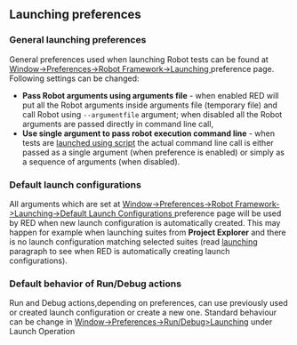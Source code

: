 ## Launching preferences

### General launching preferences

General preferences used when launching Robot tests can be found at [
Window-&gt;Preferences-&gt;Robot Framework-&gt;Launching
](javascript:executeCommand\('org.eclipse.ui.window.preferences\(preferencePageId=org.robotframework.ide.eclipse.main.plugin.preferences.launch\)'\))
preference page. Following settings can be changed:

  * **Pass Robot arguments using arguments file** \- when enabled RED will put all the Robot arguments inside arguments file (temporary file) and call Robot using `--argumentfile` argument; when disabled all the Robot arguments are passed directly in command line call, 
  * **Use single argument to pass robot execution command line** \- when tests are [launched using script](local_launch_scripting.md) the actual command line call is either passed as a single argument (when preference is enabled) or simply as a sequence of arguments (when disabled). 

### Default launch configurations

All arguments which are set at [ Window-&gt;Preferences-&gt;Robot
Framework-&gt;Launching-&gt;Default Launch Configurations
](javascript:executeCommand\('org.eclipse.ui.window.preferences\(preferencePageId=org.robotframework.ide.eclipse.main.plugin.preferences.launch\)'\))
preference page will be used by RED when new launch configuration is
automatically created. This may happen for example when launching suites from
**Project Explorer** and there is no launch configuration matching selected
suites (read [launching](ui_elements.html#launching) paragraph to see when RED
is automatically creating launch configurations).

### Default behavior of Run/Debug actions

Run and Debug actions,depending on preferences, can use previously used or
created launch configuration or create a new one. Standard behaviour can be
change in
[Window-&gt;Preferences-&gt;Run/Debug&gt;Launching](javascript:executeCommand\("org.eclipse.ui.window.preferences\(preferencePageId=org.eclipse.debug.ui.LaunchingPreferencePage\)"\))
under Launch Operation

